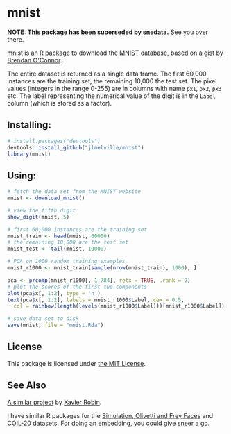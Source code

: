 # mnist

**NOTE: This package has been superseded by [snedata](https://github.com/jlmelville/snedata).** 
See you over there.

mnist is an R package to download the 
[MNIST database](http://yann.lecun.com/exdb/mnist/), based on 
[a gist by Brendan O'Connor](https://gist.github.com/brendano/39760).

The entire dataset is returned as a single data frame. The first 60,000
instances are the training set, the remaining 10,000 the test set. The pixel
values (integers in the range 0-255) are in columns with name `px1`, `px2`,
`px3` etc. The label representing the numerical value of the digit is in the
`Label` column (which is stored as a factor).

## Installing:

```R
# install.packages("devtools")
devtools::install_github("jlmelville/mnist")
library(mnist)
```

## Using:

```R
# fetch the data set from the MNIST website
mnist <- download_mnist()

# view the fifth digit
show_digit(mnist, 5)

# first 60,000 instances are the training set
mnist_train <- head(mnist, 60000)
# the remaining 10,000 are the test set
mnist_test <- tail(mnist, 10000)

# PCA on 1000 random training examples
mnist_r1000 <- mnist_train[sample(nrow(mnist_train), 1000), ]

pca <- prcomp(mnist_r1000[, 1:784], retx = TRUE, .rank = 2)
# plot the scores of the first two components
plot(pca$x[, 1:2], type = 'n')
text(pca$x[, 1:2], labels = mnist_r1000$Label, cex = 0.5,
  col = rainbow(length(levels(mnist_r1000$Label)))[mnist_r1000$Label])

# save data set to disk
save(mnist, file = "mnist.Rda")
```

## License

This package is licensed under 
[the MIT License](http://opensource.org/licenses/MIT).

## See Also
[A similar project](https://github.com/xrobin/mnist) by 
[Xavier Robin](https://github.com/xrobin).

I have similar R packages for the 
[Simulation, Olivetti and Frey Faces](https://github.com/jlmelville/snedata) and
[COIL-20](https://github.com/jlmelville/coil20) datasets.
For doing an embedding, you could give 
[sneer](https://github.com/jlmelville/sneer) a go.
